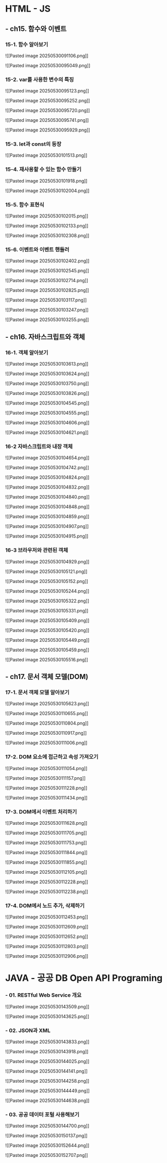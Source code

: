 

# HTML - JS

## - ch15. 함수와 이벤트

### 15-1. 함수 알아보기

![[Pasted image 20250530091106.png]]

![[Pasted image 20250530095049.png]]

### 15-2. var를 사용한 변수의 특징

![[Pasted image 20250530095123.png]]

![[Pasted image 20250530095252.png]]

![[Pasted image 20250530095720.png]]

![[Pasted image 20250530095741.png]]

![[Pasted image 20250530095929.png]]

### 15-3. let과 const의 등장

![[Pasted image 20250530101513.png]]

### 15-4. 재사용할 수 있는 함수 만들기 

![[Pasted image 20250530101918.png]]

![[Pasted image 20250530102004.png]]

### 15-5. 함수 표현식

![[Pasted image 20250530102015.png]]

![[Pasted image 20250530102133.png]]

![[Pasted image 20250530102308.png]]

### 15-6. 이벤트와 이벤트 핸들러

![[Pasted image 20250530102402.png]]

![[Pasted image 20250530102545.png]]

![[Pasted image 20250530102714.png]]

![[Pasted image 20250530102825.png]]

![[Pasted image 20250530103117.png]]

![[Pasted image 20250530103247.png]]

![[Pasted image 20250530103255.png]]

## - ch16. 자바스크립트와 객체

### 16-1. 객체 알아보기

![[Pasted image 20250530103613.png]]

![[Pasted image 20250530103624.png]]

![[Pasted image 20250530103750.png]]

![[Pasted image 20250530103826.png]]

![[Pasted image 20250530104545.png]]

![[Pasted image 20250530104555.png]]

![[Pasted image 20250530104606.png]]

![[Pasted image 20250530104621.png]]

### 16-2 자바스크립트와 내장 객체

![[Pasted image 20250530104654.png]]

![[Pasted image 20250530104742.png]]

![[Pasted image 20250530104824.png]]

![[Pasted image 20250530104832.png]]

![[Pasted image 20250530104840.png]]

![[Pasted image 20250530104848.png]]

![[Pasted image 20250530104859.png]]

![[Pasted image 20250530104907.png]]

![[Pasted image 20250530104915.png]]



### 16-3 브라우저와 관련된 객체

![[Pasted image 20250530104929.png]]

![[Pasted image 20250530105121.png]]

![[Pasted image 20250530105152.png]]

![[Pasted image 20250530105244.png]]

![[Pasted image 20250530105322.png]]

![[Pasted image 20250530105331.png]]

![[Pasted image 20250530105409.png]]

![[Pasted image 20250530105420.png]]

![[Pasted image 20250530105449.png]]

![[Pasted image 20250530105459.png]]

![[Pasted image 20250530105516.png]]

## - ch17. 문서 객체 모델(DOM)

### 17-1. 문서 객체 모델 알아보기

![[Pasted image 20250530105623.png]]

![[Pasted image 20250530110655.png]]

![[Pasted image 20250530110804.png]]

![[Pasted image 20250530110917.png]]

![[Pasted image 20250530111006.png]]

### 17-2. DOM 요소에 접근하고 속성 가져오기

![[Pasted image 20250530111054.png]]

![[Pasted image 20250530111157.png]]

![[Pasted image 20250530111228.png]]

![[Pasted image 20250530111434.png]]

### 17-3. DOM에서 이벤트 처리하기

![[Pasted image 20250530111628.png]]

![[Pasted image 20250530111705.png]]

![[Pasted image 20250530111753.png]]

![[Pasted image 20250530111844.png]]

![[Pasted image 20250530111855.png]]

![[Pasted image 20250530112105.png]]

![[Pasted image 20250530112228.png]]

![[Pasted image 20250530112238.png]]


### 17-4. DOM에서 노드 추가, 삭제하기

![[Pasted image 20250530112453.png]]

![[Pasted image 20250530112609.png]]

![[Pasted image 20250530112652.png]]

![[Pasted image 20250530112803.png]]

![[Pasted image 20250530112906.png]]

# JAVA - 공공 DB Open API Programing

### - 01. RESTful Web Service 개요

![[Pasted image 20250530143509.png]]

![[Pasted image 20250530143625.png]]

### - 02. JSON과 XML 

![[Pasted image 20250530143833.png]]

![[Pasted image 20250530143918.png]]

![[Pasted image 20250530144025.png]]

![[Pasted image 20250530144141.png]]

![[Pasted image 20250530144258.png]]

![[Pasted image 20250530144449.png]]

![[Pasted image 20250530144638.png]]

### - 03. 공공 데이터 포털 사용해보기

![[Pasted image 20250530144700.png]]

![[Pasted image 20250530150137.png]]

![[Pasted image 20250530152644.png]]

![[Pasted image 20250530152707.png]]